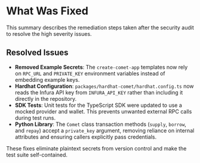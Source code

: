 # What Was Fixed

This summary describes the remediation steps taken after the security audit to resolve the high severity issues.

## Resolved Issues
- **Removed Example Secrets**: The `create-comet-app` templates now rely on `RPC_URL` and `PRIVATE_KEY` environment variables instead of embedding example keys.
- **Hardhat Configuration**: `packages/hardhat-comet/hardhat.config.ts` now reads the Infura API key from `INFURA_API_KEY` rather than including it directly in the repository.
- **SDK Tests**: Unit tests for the TypeScript SDK were updated to use a mocked provider and wallet. This prevents unwanted external RPC calls during test runs.
- **Python Library**: The `Comet` class transaction methods (`supply`, `borrow`, and `repay`) accept a `private_key` argument, removing reliance on internal attributes and ensuring callers explicitly pass credentials.

These fixes eliminate plaintext secrets from version control and make the test suite self-contained.
